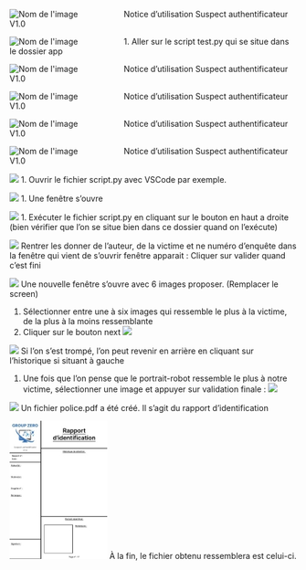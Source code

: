 <p>
  <img src="Aspose.Words.c5274d5c-ed69-4248-baf8-d82c1032dce6.001.png" align="left" width="200" alt="Nom de l'image">
  Notice d’utilisation Suspect authentificateur V1.0 <br>
</p>


<p>
  <img src="Aspose.Words.c5274d5c-ed69-4248-baf8-d82c1032dce6.002.png" align="left" width="200" alt="Nom de l'image">
  1. Aller sur le script test.py qui se situe dans le dossier app<br>
</p>


<p>
  <img src="Aspose.Words.c5274d5c-ed69-4248-baf8-d82c1032dce6.001.png" align="left" width="200" alt="Nom de l'image">
  Notice d’utilisation Suspect authentificateur V1.0 <br>
</p>


<p>
  <img src="Aspose.Words.c5274d5c-ed69-4248-baf8-d82c1032dce6.001.png" align="left" width="200" alt="Nom de l'image">
  Notice d’utilisation Suspect authentificateur V1.0 <br>
</p>



<p>
  <img src="Aspose.Words.c5274d5c-ed69-4248-baf8-d82c1032dce6.001.png" align="left" width="200" alt="Nom de l'image">
  Notice d’utilisation Suspect authentificateur V1.0 <br>
</p>



<p>
  <img src="Aspose.Words.c5274d5c-ed69-4248-baf8-d82c1032dce6.001.png" align="left" width="200" alt="Nom de l'image">
  Notice d’utilisation Suspect authentificateur V1.0 <br>
</p>


![](Aspose.Words.c5274d5c-ed69-4248-baf8-d82c1032dce6.003.png)  1. Ouvrir le fichier script.py avec VSCode par exemple. 

![](Aspose.Words.c5274d5c-ed69-4248-baf8-d82c1032dce6.004.png)  1. Une fenêtre s’ouvre

![](Aspose.Words.c5274d5c-ed69-4248-baf8-d82c1032dce6.005.png)  1. Exécuter le fichier script.py en cliquant sur le bouton en haut a droite (bien vérifier que l’on se situe bien dans ce dossier quand on l’exécute)

![](Aspose.Words.c5274d5c-ed69-4248-baf8-d82c1032dce6.006.png)  Rentrer les donner de l’auteur, de la victime et ne numéro d’enquête dans la fenêtre qui vient de s’ouvrir fenêtre apparait : 
Cliquer sur valider quand c’est fini

![](Aspose.Words.c5274d5c-ed69-4248-baf8-d82c1032dce6.007.png)  Une nouvelle fenêtre s’ouvre avec 6 images proposer. (Remplacer le screen)
1. Sélectionner entre une à six images qui ressemble le plus à la victime, de la plus à la moins ressemblante
1. Cliquer sur le bouton next ![](Aspose.Words.c5274d5c-ed69-4248-baf8-d82c1032dce6.008.png)

![](Aspose.Words.c5274d5c-ed69-4248-baf8-d82c1032dce6.009.png)  Si l’on s’est trompé, l’on peut revenir en arrière en cliquant sur l’historique si situant à gauche

1. Une fois que l’on pense que le portrait-robot ressemble le plus à notre victime, sélectionner une image et appuyer sur validation finale : ![](Aspose.Words.c5274d5c-ed69-4248-baf8-d82c1032dce6.010.png)

![](Aspose.Words.c5274d5c-ed69-4248-baf8-d82c1032dce6.011.png)  Un fichier police.pdf a été créé. Il s’agit du rapport d’identification

![](Aspose.Words.c5274d5c-ed69-4248-baf8-d82c1032dce6.012.jpeg)  À la fin, le fichier obtenu ressemblera est celui-ci.
